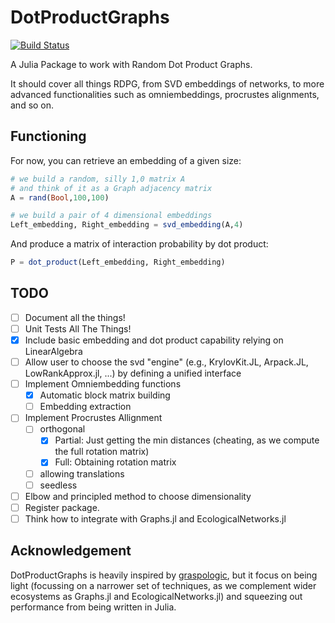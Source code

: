 # DotProductGraphs

[![Build Status](https://github.com/gvdr/DotProductGraphs.jl/actions/workflows/CI.yml/badge.svg?branch=main)](https://github.com/gvdr/DotProductGraphs.jl/actions/workflows/CI.yml?query=branch%3Amain)

A Julia Package to work with Random Dot Product Graphs.

It should cover all things RDPG, from SVD embeddings of networks, to more advanced functionalities such as omniembeddings, procrustes alignments, and so on.

## Functioning

For now, you can retrieve an embedding of a given size:

```julia
# we build a random, silly 1,0 matrix A
# and think of it as a Graph adjacency matrix
A = rand(Bool,100,100)

# we build a pair of 4 dimensional embeddings
Left_embedding, Right_embedding = svd_embedding(A,4)
```

And produce a matrix of interaction probability by dot product:

```julia
P = dot_product(Left_embedding, Right_embedding)
```

## TODO

- [ ] Document all the things!
- [ ] Unit Tests All The Things!
- [x] Include basic embedding and dot product capability relying on LinearAlgebra
- [ ] Allow user to choose the svd "engine" (e.g., KrylovKit.JL, Arpack.JL, LowRankApprox.jl, ...) by defining a unified interface
- [ ] Implement Omniembedding functions
    - [x] Automatic block matrix building
    - [ ] Embedding extraction
- [ ] Implement Procrustes Allignment
    - [ ] orthogonal
        - [x] Partial: Just getting the min distances (cheating, as we compute the full rotation matrix)
        - [x] Full: Obtaining rotation matrix
    - [ ] allowing translations
    - [ ] seedless
- [ ] Elbow and principled method to choose dimensionality
- [ ] Register package.
- [ ] Think how to integrate with Graphs.jl and EcologicalNetworks.jl

## Acknowledgement

DotProductGraphs is heavily inspired by [graspologic](https://microsoft.github.io/graspologic), but it focus on being light (focussing on a narrower set of techniques, as we complement wider ecosystems as Graphs.jl and EcologicalNetworks.jl) and squeezing out performance from being written in Julia.
